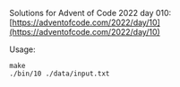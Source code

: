 Solutions for Advent of Code 2022 day 010:  
[https://adventofcode.com/2022/day/10](https://adventofcode.com/2022/day/10)

Usage:
```
make
./bin/10 ./data/input.txt
```
